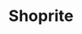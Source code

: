 ---
title: "Shoprite"
image_path: /assets/img/graphic/logotipos/shoprite/shoprite.svg
image_small: /assets/img/graphic/logotipos/shoprite/shoprite-100.jpg
image_medium: /assets/img/graphic/logotipos/shoprite/shoprite@2x-100.jpg
image_big: /assets/img/graphic/logotipos/shoprite/shoprite@3x-100.jpg
---